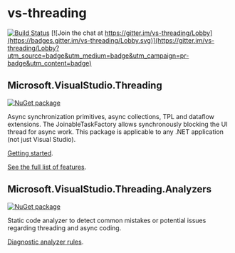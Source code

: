 # vs-threading

[![Build Status](https://dev.azure.com/azure-public/vside/_apis/build/status/vs-threading)](https://dev.azure.com/azure-public/vside/_build/latest?definitionId=12)
[![Join the chat at https://gitter.im/vs-threading/Lobby](https://badges.gitter.im/vs-threading/Lobby.svg)](https://gitter.im/vs-threading/Lobby?utm_source=badge&utm_medium=badge&utm_campaign=pr-badge&utm_content=badge)

## Microsoft.VisualStudio.Threading

[![NuGet package](https://img.shields.io/nuget/v/Microsoft.VisualStudio.Threading.svg)](https://www.nuget.org/packages/Microsoft.VisualStudio.Threading)

Async synchronization primitives, async collections, TPL and dataflow extensions. The JoinableTaskFactory allows synchronously blocking the UI thread for async work. This package is applicable to any .NET application (not just Visual Studio).

[Getting started](https://microsoft.github.io/vs-threading/docs/getting-started.md).

[See the full list of features](https://microsoft.github.io/vs-threading/docs/features.md).

## Microsoft.VisualStudio.Threading.Analyzers

[![NuGet package](https://img.shields.io/nuget/v/Microsoft.VisualStudio.Threading.Analyzers.svg)](https://www.nuget.org/packages/Microsoft.VisualStudio.Threading.Analyzers)

Static code analyzer to detect common mistakes or potential issues regarding threading and async coding.

[Diagnostic analyzer rules](https://microsoft.github.io/vs-threading/analyzers/index.md).
